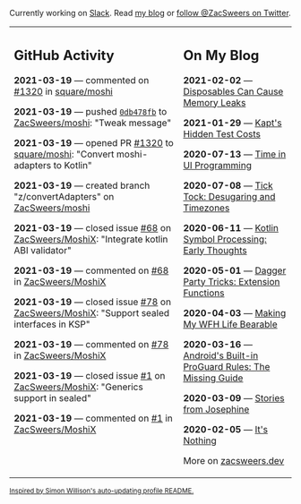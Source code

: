 Currently working on [Slack](https://slack.com/). Read [my blog](https://zacsweers.dev/) or [follow @ZacSweers on Twitter](https://twitter.com/ZacSweers).

<table><tr><td valign="top" width="60%">

## GitHub Activity
<!-- githubActivity starts -->
**2021-03-19** — commented on [#1320](https://github.com/square/moshi/pull/1320#issuecomment-802559843) in [square/moshi](https://api.github.com/repos/square/moshi)

**2021-03-19** — pushed [`0db478fb`](https://github.com/ZacSweers/moshi/commit/0db478fba573440fdf3a36c5e7fb7b98787e83b4) to [ZacSweers/moshi](https://api.github.com/repos/ZacSweers/moshi): "Tweak message"

**2021-03-19** — opened PR [#1320](https://api.github.com/repos/square/moshi/pulls/1320) to [square/moshi](https://api.github.com/repos/square/moshi): "Convert moshi-adapters to Kotlin"

**2021-03-19** — created branch "z/convertAdapters" on [ZacSweers/moshi](https://api.github.com/repos/ZacSweers/moshi)

**2021-03-19** — closed issue [#68](https://api.github.com/repos/ZacSweers/MoshiX/issues/68) on [ZacSweers/MoshiX](https://api.github.com/repos/ZacSweers/MoshiX): "Integrate kotlin ABI validator"

**2021-03-19** — commented on [#68](https://github.com/ZacSweers/MoshiX/issues/68#issuecomment-802546933) in [ZacSweers/MoshiX](https://api.github.com/repos/ZacSweers/MoshiX)

**2021-03-19** — closed issue [#78](https://api.github.com/repos/ZacSweers/MoshiX/issues/78) on [ZacSweers/MoshiX](https://api.github.com/repos/ZacSweers/MoshiX): "Support sealed interfaces in KSP"

**2021-03-19** — commented on [#78](https://github.com/ZacSweers/MoshiX/issues/78#issuecomment-802546836) in [ZacSweers/MoshiX](https://api.github.com/repos/ZacSweers/MoshiX)

**2021-03-19** — closed issue [#1](https://api.github.com/repos/ZacSweers/MoshiX/issues/1) on [ZacSweers/MoshiX](https://api.github.com/repos/ZacSweers/MoshiX): "Generics support in sealed"

**2021-03-19** — commented on [#1](https://github.com/ZacSweers/MoshiX/issues/1#issuecomment-802546759) in [ZacSweers/MoshiX](https://api.github.com/repos/ZacSweers/MoshiX)
<!-- githubActivity ends -->
</td><td valign="top" width="40%">

## On My Blog
<!-- blog starts -->
**2021-02-02** — [Disposables Can Cause Memory Leaks](https://www.zacsweers.dev/disposables-can-cause-memory-leaks/)

**2021-01-29** — [Kapt's Hidden Test Costs](https://www.zacsweers.dev/kapts-hidden-test-costs/)

**2020-07-13** — [Time in UI Programming](https://www.zacsweers.dev/time-in-ui/)

**2020-07-08** — [Tick Tock: Desugaring and Timezones](https://www.zacsweers.dev/ticktock-desugaring-timezones/)

**2020-06-11** — [Kotlin Symbol Processing: Early Thoughts](https://www.zacsweers.dev/kotlin-symbol-processor-early-thoughts/)

**2020-05-01** — [Dagger Party Tricks: Extension Functions](https://www.zacsweers.dev/dagger-party-tricks-extension-functions/)

**2020-04-03** — [Making My WFH Life Bearable](https://www.zacsweers.dev/making-wfh-life-bearable/)

**2020-03-16** — [Android's Built-in ProGuard Rules: The Missing Guide](https://www.zacsweers.dev/android-proguard-rules/)

**2020-03-09** — [Stories from Josephine](https://www.zacsweers.dev/stories-from-josephine/)

**2020-02-05** — [It's Nothing](https://www.zacsweers.dev/its-nothing/)
<!-- blog ends -->
More on [zacsweers.dev](https://zacsweers.dev/)
</td></tr></table>

<sub><a href="https://simonwillison.net/2020/Jul/10/self-updating-profile-readme/">Inspired by Simon Willison's auto-updating profile README.</a></sub>